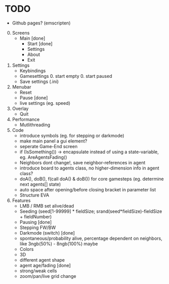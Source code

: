 # TODO
- Github pages? (emscripten)
0. Screens
    - Main [done]
      - Start [done]
      - Settings
      - About
      - Exit
0. Settings
    - Keybindings
    - Gamesettings
        0. start empty
        0. start paused
    - Save settings (.ini)
0. Menubar
    - Reset
    - Pause [done]
    - live settings (eg. speed)
0. Overlay
    - Quit
0. Performance
    - Mutlithreading
0. Code
    - introduce symbols (eg. for stepping or darkmode)
    - make main panel a gui element?
    - seperate Game-End screen
    - if (IsSomething()) -> encapsulate instead of using a state-variable, eg. AreAgentsFading()
    - Neighbors dont change!, save neighbor-references in agent
    - introduce board to agents class, no higher-dimension info in agent class?
    - doA(), doB(), f(call doA() & doB()) for core gamesteps (eg. determine next agents[] state)
    - auto space after opening/before closing bracket in parameter list
    - Structure EVA 
0. Features
    - LMB / RMB set alive/dead
    - Seeding (seed[1-99999] * fieldSize; srand(seed*fieldSize)-fieldSize + fieldNumber)
    - Pausing [done]
    - Stepping FW/BW
    - Darkmode (switch) [done]
    - spontaneous/probability alive, percentage dependent on neighbors, like 3ngb(50%) - 8ngb(100%) maybe
    - Colors
    - 3D
    - different agent shape
    - agent age/fading [done]
    - strong/weak cells
    - zoom/pan/live grid change
